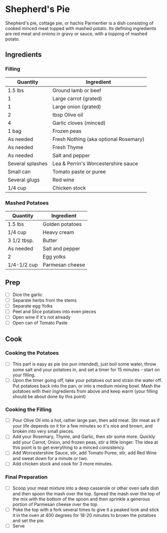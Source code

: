 # Shepherd's Pie
Shepherd's pie, cottage pie, or hachis Parmentier is a dish consisting of cooked minced meat topped with mashed potato. Its defining ingredients are red meat and onions in gravy or sauce, with a topping of mashed potato.

## Ingredients
### Filling
| Quantity | Ingredient |
| --- | --- |
| 1.5 lbs |	Ground lamb or beef |
| 1 | Large carrot (grated) |
| 1 | Large onion (grated) |
| 2 | tbsp	Olive oil |
| 4 | Garlic cloves (minced) |
| 1 bag | Frozen peas |
| As needed | Fresh Nothing (aka optional Rosemary) |
| As needed | Fresh Thyme |
| As needed | Salt and pepper |
| Several splashes |  Lea & Perrin's Worcestershire sauce |
| Small can | Tomato paste or puree |
| Several glugs | Red wine |
| 1/4 cup |	Chicken stock |

### Mashed Potatoes
| Quantity | Ingredient |
| --- | --- |
| 1.5 lbs |	Golden potatoes |
| 1/4 cup |	Heavy cream |
| 3 1/2 tbsp. |	Butter |
| As needed | Salt and pepper |
| 2	| Egg yolks |
| 1/4-1/2 cup |	Parmesan cheese |

## Prep
- [ ] Dice the garlic
- [ ] Separate herbs from the stems
- [ ] Separate egg Yolks
- [ ] Peel and Slice potatoes into even pieces
- [ ] Open wine if it's not already
- [ ] Open can of Tomato Paste 

## Cook
### Cooking the Potatoes
- [ ] This part is easy as pie (no pun intended), just boil some water, throw some salt and your potatoes in, and set a timer for 15 minutes - start on your filling. 
- [ ] Upon the timer going off, take your potatoes out and strain the water off. Put potatoes back into the pan, or into a medium mixing bowl. Mash the potatoes with their ingredients from above and keep warm (your filling should be about done by this point) 

### Cooking the Filling
- [ ] Pour Olive Oil into a hot, rather large pan, then add meat. Stir meat as if your life depends on it for a few minutes so it's nice and brown, and broken into very small pieces. 
- [ ] Add your Rosemary, Thyme, and Garlic, then stir some more. Quickly add your Carrot, Onion, and frozen peas, stir a little longer. The idea at this point is to get everything to a minced consistency. 
- [ ] Add Worcestershire Sauce, stir, add Tomato Puree, stir, add Red Wine and sweat down for a minute or two. 
- [ ] Add chicken stock and cook for 3 more minutes. 

### Final Preparation
- [ ] Scoop your meat mixture into a deep casserole or other oven safe dish and then spoon the mash over the top. Spread the mash over the top of the mix with the bottom of the spoon and then sprinkle a generous portion of Parmesan cheese over the top. 
- [ ] Poke the top with a fork several times to give it a peaked look and stick it in the oven at 400 degrees for 18-20 minutes to brown the potatoes and set the pie. 
- [ ] Serve